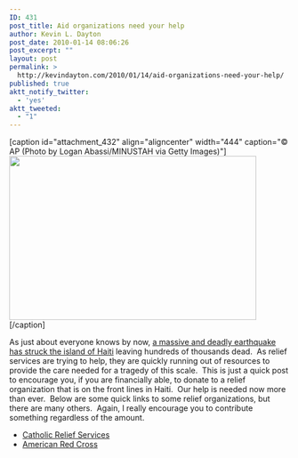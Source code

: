 ```yaml
---
ID: 431
post_title: Aid organizations need your help
author: Kevin L. Dayton
post_date: 2010-01-14 08:06:26
post_excerpt: ""
layout: post
permalink: >
  http://kevindayton.com/2010/01/14/aid-organizations-need-your-help/
published: true
aktt_notify_twitter:
  - 'yes'
aktt_tweeted:
  - "1"
---
```

<p style="text-align: center"></p>


[caption id="attachment_432" align="aligncenter" width="444" caption="© AP (Photo by Logan Abassi/MINUSTAH via Getty Images)"]<a href="http://kevindayton.blogs.d8n.net/wp-content/uploads/sites/2/2010/01/article-1242939-07DA4F50000005DC-22_634x421.jpg"><img class="size-full wp-image-432      " title="Haiti Earthquake" src="http://kevindayton.blogs.d8n.net/wp-content/uploads/sites/2/2010/01/article-1242939-07DA4F50000005DC-22_634x421.jpg" alt="" width="444" height="295" /></a>[/caption]

As just about everyone knows by now, <a title="http://online.wsj.com/article/SB20001424052748704362004575000460345415900.html" href="http://online.wsj.com/article/SB20001424052748704362004575000460345415900.html" target="_blank">a massive and deadly earthquake has struck the island of Haiti</a> leaving hundreds of thousands dead.  As relief services are trying to help, they are quickly running out of resources to provide the care needed for a tragedy of this scale.  This is just a quick post to encourage you, if you are financially able, to donate to a relief organization that is on the front lines in Haiti.  Our help is needed now more than ever.  Below are some quick links to some relief organizations, but there are many others.  Again, I really encourage you to contribute something regardless of the amount.
<ul>
	<li><a title="https://secure.crs.org/site/Donation2?df_id=3181&amp;3181.donation=form1" href="https://secure.crs.org/site/Donation2?df_id=3181&amp;3181.donation=form1" target="_blank">Catholic Relief Services</a></li>
	<li><a title="http://american.redcross.org/site/PageServer?pagename=ntld_main&amp;JServSessionIdr004=rkheqwwce3.app194a" href="http://american.redcross.org/site/PageServer?pagename=ntld_main&amp;JServSessionIdr004=rkheqwwce3.app194a" target="_blank">American Red Cross</a></li>
</ul>